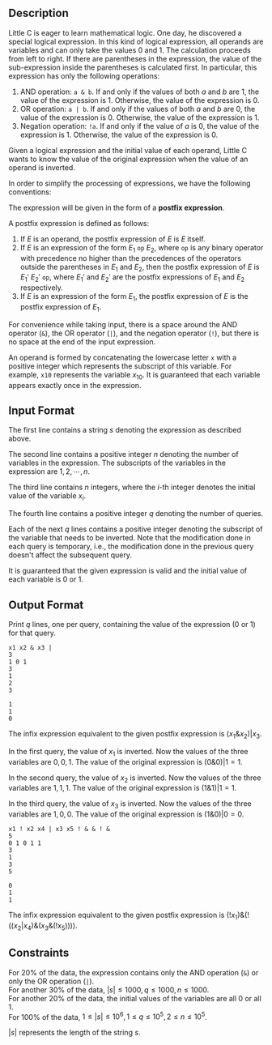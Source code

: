 ## Description

Little C is eager to learn mathematical logic. One day, he discovered a special logical expression. In this kind of logical expression, all operands are variables and can only take the values $0$ and $1$. The calculation proceeds from left to right. If there are parentheses in the expression, the value of the sub-expression inside the parentheses is calculated first. In particular, this expression has only the following operations:
1. AND operation: ```a & b```. If and only if the values of both $a$ and $b$ are $1$, the value of the expression is $1$. Otherwise, the value of the expression is $0$.
2. OR operation: ```a | b```. If and only if the values of both $a$ and $b$ are $0$, the value of the expression is $0$. Otherwise, the value of the expression is $1$.
3. Negation operation: ```!a```. If and only if the value of $a$ is $0$, the value of the expression is $1$. Otherwise, the value of the expression is $0$.

Given a logical expression and the initial value of each operand, Little C wants to know the value of the original expression when the value of an operand is inverted.

In order to simplify the processing of expressions, we have the following conventions:

The expression will be given in the form of a **postfix expression**.

A postfix expression is defined as follows:
1. If $E$ is an operand, the postfix expression of $E$ is $E$ itself.
2. If $E$ is an expression of the form $E_1~\texttt{op}~E_2$, where $\texttt{op}$ is any binary operator with precedence no higher than the precedences of the operators outside the parentheses in $E_1$ and $E_2$, then the postfix expression of $E$ is $E_1'~E_2'~\texttt{op}$, where $E_1'$ and $E_2'$ are the postfix expressions of $E_1$ and $E_2$ respectively.
3. If $E$ is an expression of the form $E_1$, the postfix expression of $E$ is the postfix expression of $E_1$.

For convenience while taking input, there is a space around the AND operator (```&```), the OR operator (```|```), and the negation operator (```!```), but there is no space at the end of the input expression.

An operand is formed by concatenating the lowercase letter ```x``` with a positive integer which represents the subscript of this variable. For example, ```x10``` represents the variable $x_{10}$. It is guaranteed that each variable appears exactly once in the expression.

## Input Format

The first line contains a string $s$ denoting the expression as described above.

The second line contains a positive integer $n$ denoting the number of variables in the expression. The subscripts of the variables in the expression are $1, 2, \cdots, n$.

The third line contains $n$ integers, where the $i$-th integer denotes the initial value of the variable $x_i$.

The fourth line contains a positive integer $q$ denoting the number of queries.

Each of the next $q$ lines contains a positive integer denoting the subscript of the variable that needs to be inverted. Note that the modification done in each query is temporary, i.e., the modification done in the previous query doesn't affect the subsequent query.

It is guaranteed that the given expression is valid and the initial value of each variable is $0$ or $1$.

## Output Format

Print $q$ lines, one per query, containing the value of the expression ($0$ or $1$) for that query.

```input1
x1 x2 & x3 |
3
1 0 1
3
1
2
3
```
```output1
1
1
0
```

The infix expression equivalent to the given postfix expression is $(x_1 \& x_2) | x_3$.

In the first query, the value of $x_1$ is inverted. Now the values of the three variables are $0, 0, 1$. The value of the original expression is $(0 \& 0) | 1 = 1$.

In the second query, the value of $x_2$ is inverted. Now the values of the three variables are $1, 1, 1$. The value of the original expression is $(1 \& 1) | 1 = 1$.

In the third query, the value of $x_3$ is inverted. Now the values of the three variables are $1, 0, 0$. The value of the original expression is $(1 \& 0) | 0 = 0$.

```input2
x1 ! x2 x4 | x3 x5 ! & & ! &
5
0 1 0 1 1
3
1
3
5
```
```output2
0
1
1
```

The infix expression equivalent to the given postfix expression is $(!x_1) \& (!((x_2 | x_4) \& (x_3 \& (!x_5))))$.

## Constraints

For $20\%$ of the data, the expression contains only the AND operation (```&```) or only the OR operation (```|```).\
For another $30\%$ of the data, $|s| \le 1000, q \le 1000, n \le 1000$.\
For another $20\%$ of the data, the initial values of the variables are all $0$ or all $1$.\
For $100\%$ of the data, $1 \le |s| \le 10^6, 1 \le q \le 10^5, 2 \le n \le 10^5$.

$|s|$ represents the length of the string $s$.
